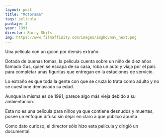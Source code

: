 ```yaml
---
layout: post
title: "Motorama"
tags: pelicula
puntaje: 3
year: 1991
director: Barry Shils
img: https://www.filmaffinity.com/images/imghovnav_next.png
---
```


Una película con un guion por demás extraño.

Dotada de buenas tomas, la película cuenta sobre un niño de diez años llamado Gus, quien se escapa de su casa, roba un auto y viaja por el país para completar unas figuritas que entregan en la estaciones de servicio.

Lo extraño es que toda la gente con que se cruza lo trata como adulto y no se cuestione demasiado su edad.

Aunque la misma es de 1991, parece algo más vieja debido a su ambientación. 

Esta no es una película para niños ya que contiene desnudos y muertes, posee un enfoque difuso sin dejar en claro a que público apunta. 

Como dato curioso, el director sólo hizo esta película y dirigió un documental.
